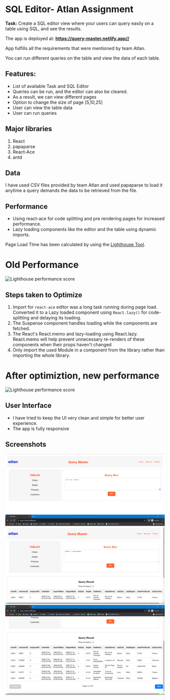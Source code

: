 # SQL Editor- Atlan Assignment

**Task:** Create a SQL editor view where your users can query easily on a table using SQL, and see the results.

The app is deployed at: **https://query-master.netlify.app//**

App fulfills all the requirements that were mentioned by team Atlan.

You can run different queries on the table and view the data of each table.

## Features:

- List of available Task and SQL Editor
- Queries can be run, and the editor can also be cleared.
- As a result, we can view different pages
- Option to change the size of page [5,10,25]
- User can view the table data
- User can run queries

## Major libraries

1. React
2. papaparse
3. React-Ace
4. antd

## Data

I have used CSV files provided by team Atlan and used papaparse to load it anytime a query demands the data to be retrieved from the file.


## Performance

- Using react-ace for code splitting and pre rendering pages for increased performance.
- Lazy loading components like the editor and the table using dynamic imports.

Page Load TIme has been calculated by using the [Lighthouse Tool](https://developers.google.com/web/tools/lighthouse).

# Old Performance

![Lighthouse performance score](./src/Images/OldPerformance.png)

## Steps taken to Optimize

1. Import for `react-ace` editor was a long task running during page load. Converted it to a Lazy loaded component using `React.lazy()` for code-splitting and delaying its loading.
2. The Suspense component handles loading while the components are fetched.
3. The React's React.memo and lazy-loading using React.lazy. React.memo will help prevent unnecessary re-renders of these components when their props haven't changed
4. Only import the used Module in a component from the library rather than importing the whole library.

# After optimiztion, new performance

![Lighthouse performance score](./src/Images/NewPerformance.png)

## User Interface

- I have tried to keep the UI very clean and simple for better user experience.
- The app is fully responsive

## Screenshots

![Home](./src/Images/Home.png)
![Query](./src/Images/Query.png)
![Result](./src/Images/Result.png)
